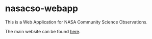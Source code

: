 # nasacso-webapp

This is a Web Application for NASA Community Science Observations.

The main website can be found [here](http://communitysnowobs.org).
